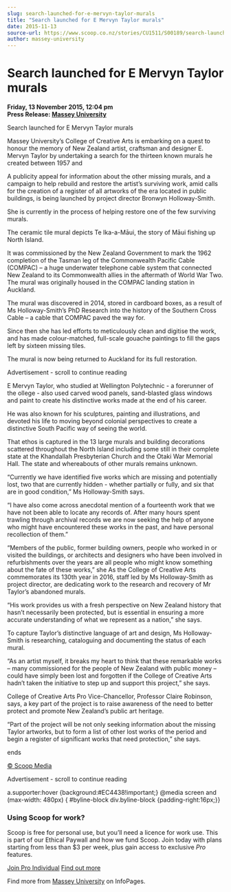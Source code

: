 ```yaml
---
slug: search-launched-for-e-mervyn-taylor-murals
title: "Search launched for E Mervyn Taylor murals"
date: 2015-11-13
source-url: https://www.scoop.co.nz/stories/CU1511/S00189/search-launched-for-e-mervyn-taylor-murals.htm
author: massey-university
---
```

Search launched for E Mervyn Taylor murals
==========================================

**Friday, 13 November 2015, 12:04 pm**  
**Press Release: [Massey University](https://info.scoop.co.nz/Massey_University)**

Search launched for E Mervyn Taylor murals

Massey University’s College of Creative Arts is embarking on a quest to honour the memory of New Zealand artist, craftsman and designer E. Mervyn Taylor by undertaking a search for the thirteen known murals he created between 1957 and

A publicity appeal for information about the other missing murals, and a campaign to help rebuild and restore the artist’s surviving work, amid calls for the creation of a register of all artworks of the era located in public buildings, is being launched by project director Bronwyn Holloway-Smith.

She is currently in the process of helping restore one of the few surviving murals.

The ceramic tile mural depicts Te Ika-a-Māui, the story of Māui fishing up North Island.

It was commissioned by the New Zealand Government to mark the 1962 completion of the Tasman leg of the Commonwealth Pacific Cable (COMPAC) – a huge underwater telephone cable system that connected New Zealand to its Commonwealth allies in the aftermath of World War Two. The mural was originally housed in the COMPAC landing station in Auckland.

The mural was discovered in 2014, stored in cardboard boxes, as a result of Ms Holloway-Smith’s PhD Research into the history of the Southern Cross Cable – a cable that COMPAC paved the way for.

Since then she has led efforts to meticulously clean and digitise the work, and has made colour-matched, full-scale gouache paintings to fill the gaps left by sixteen missing tiles.

The mural is now being returned to Auckland for its full restoration.

Advertisement - scroll to continue reading





  
E Mervyn Taylor, who studied at Wellington Polytechnic - a forerunner of the ollege - also used carved wood panels, sand-blasted glass windows and paint to create his distinctive works made at the end of his career.

He was also known for his sculptures, painting and illustrations, and devoted his life to moving beyond colonial perspectives to create a distinctive South Pacific way of seeing the world.

That ethos is captured in the 13 large murals and building decorations scattered throughout the North Island including some still in their complete state at the Khandallah Presbyterian Church and the Otaki War Memorial Hall. The state and whereabouts of other murals remains unknown.

“Currently we have identified five works which are missing and potentially lost, two that are currently hidden - whether partially or fully, and six that are in good condition,” Ms Holloway-Smith says.

“I have also come across anecdotal mention of a fourteenth work that we have not been able to locate any records of. After many hours spent trawling through archival records we are now seeking the help of anyone who might have encountered these works in the past, and have personal recollection of them.”

“Members of the public, former building owners, people who worked in or visited the buildings, or architects and designers who have been involved in refurbishments over the years are all people who might know something about the fate of these works,” she As the College of Creative Arts commemorates its 130th year in 2016, staff led by Ms Holloway-Smith as project director, are dedicating work to the research and recovery of Mr Taylor’s abandoned murals.

“His work provides us with a fresh perspective on New Zealand history that hasn’t necessarily been protected, but is essential in ensuring a more accurate understanding of what we represent as a nation,” she says.

To capture Taylor’s distinctive language of art and design, Ms Holloway-Smith is researching, cataloguing and documenting the status of each mural.

“As an artist myself, it breaks my heart to think that these remarkable works – many commissioned for the people of New Zealand with public money – could have simply been lost and forgotten if the College of Creative Arts hadn’t taken the initiative to step up and support this project,” she says.

College of Creative Arts Pro Vice-Chancellor, Professor Claire Robinson, says, a key part of the project is to raise awareness of the need to better protect and promote New Zealand’s public art heritage.

“Part of the project will be not only seeking information about the missing Taylor artworks, but to form a list of other lost works of the period and begin a register of significant works that need protection,” she says.

ends  

[© Scoop Media](http://www.scoop.co.nz/about/terms.html)  

Advertisement - scroll to continue reading



a.supporter:hover {background:#EC4438!important;} @media screen and (max-width: 480px) { #byline-block div.byline-block {padding-right:16px;}}

### Using Scoop for work?

Scoop is free for personal use, but you’ll need a licence for work use. This is part of our Ethical Paywall and how we fund Scoop. Join today with plans starting from less than $3 per week, plus gain access to exclusive _Pro_ features.  
  
[Join Pro Individual](https://pro.scoop.co.nz/Individual/?from=ProIn24) [Find out more](https://pro.scoop.co.nz/using-scoop-for-work/?from=ProIn24)

Find more from [Massey University](https://info.scoop.co.nz/Massey_University) on InfoPages.